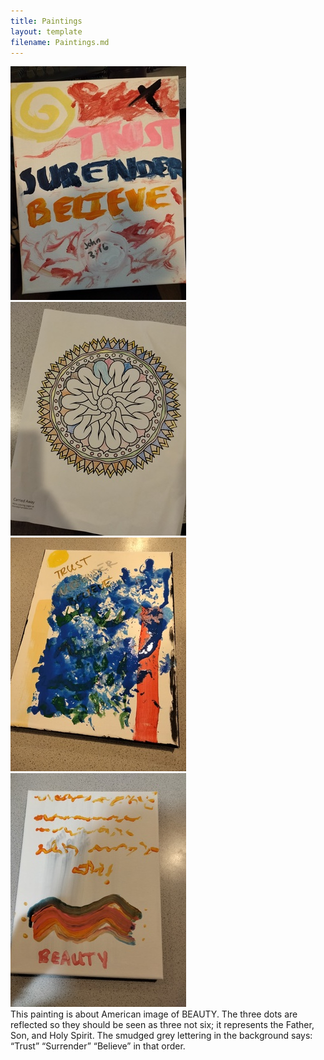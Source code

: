 ```yaml
---
title: Paintings
layout: template
filename: Paintings.md
--- 
```


![Trust_Surrender_Believe](/assets/tsb.jpg)  
![Spiral](/assets/artw.jpg)  
![Trust_Surrender_Believe](/assets/tsb2.jpg)   
![Trust_Surrender_Believe](/assets/tsb3.jpg)  
This painting is about American image of BEAUTY. The three dots are reflected so they should be seen as three not six; it represents the Father, Son, and Holy Spirit. The smudged grey lettering in the background says: “Trust” “Surrender” “Believe” in that order.  
